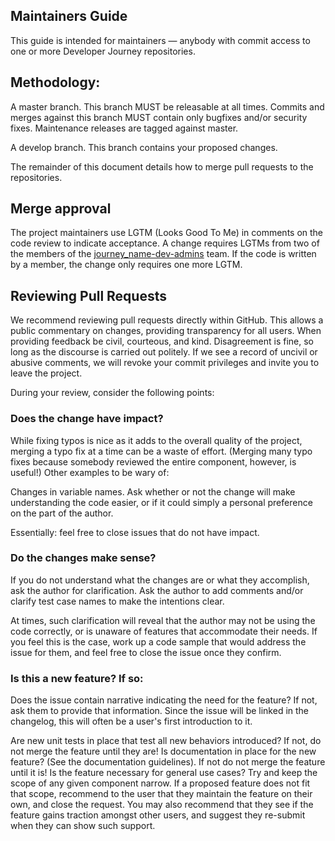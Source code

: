 ﻿## Maintainers Guide

This guide is intended for maintainers — anybody with commit access to one or
more Developer Journey repositories.

## Methodology:

A master branch. This branch MUST be releasable at all times. Commits and
merges against this branch MUST contain only bugfixes and/or security fixes.
Maintenance releases are tagged against master.

A develop branch. This branch contains your proposed changes.

The remainder of this document details how to merge pull requests to the
repositories.

## Merge approval

The project maintainers use LGTM (Looks Good To Me) in comments on the code
review to indicate acceptance. A change requires LGTMs from two of the members
of the [journey_name-dev-admins](https://github.com/orgs/IBM/teams)
team. If the code is written by a member, the change only requires one more
LGTM.

## Reviewing Pull Requests

We recommend reviewing pull requests directly within GitHub. This allows a
public commentary on changes, providing transparency for all users. When
providing feedback be civil, courteous, and kind. Disagreement is fine, so
long as the discourse is carried out politely. If we see a record of uncivil
or abusive comments, we will revoke your commit privileges and invite you to
leave the project.

During your review, consider the following points:

### Does the change have impact?

While fixing typos is nice as it adds to the overall quality of the project,
merging a typo fix at a time can be a waste of effort.
(Merging many typo fixes because somebody reviewed the entire component,
however, is useful!) Other examples to be wary of:

Changes in variable names. Ask whether or not the change will make
understanding the code easier, or if it could simply a personal preference
on the part of the author.

Essentially: feel free to close issues that do not have impact.

### Do the changes make sense?

If you do not understand what the changes are or what they accomplish,
ask the author for clarification. Ask the author to add comments and/or
clarify test case names to make the intentions clear.

At times, such clarification will reveal that the author may not be using
the code correctly, or is unaware of features that accommodate their needs.
If you feel this is the case, work up a code sample that would address the
issue for them, and feel free to close the issue once they confirm.

### Is this a new feature? If so:

Does the issue contain narrative indicating the need for the feature? If not,
ask them to provide that information. Since the issue will be linked in the
changelog, this will often be a user's first introduction to it.

Are new unit tests in place that test all new behaviors introduced? If not, do
not merge the feature until they are!
Is documentation in place for the new feature? (See the documentation
guidelines). If not do not merge the feature until it is!
Is the feature necessary for general use cases? Try and keep the scope of any
given component narrow. If a proposed feature does not fit that scope,
recommend to the user that they maintain the feature on their own, and close
the request. You may also recommend that they see if the feature gains traction
amongst other users, and suggest they re-submit when they can show such support.
